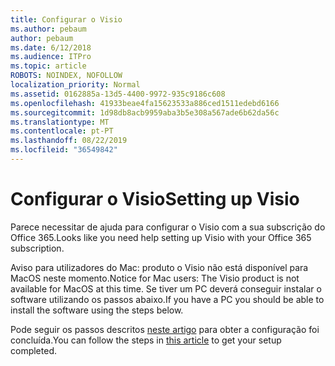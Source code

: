```yaml
---
title: Configurar o Visio
ms.author: pebaum
author: pebaum
ms.date: 6/12/2018
ms.audience: ITPro
ms.topic: article
ROBOTS: NOINDEX, NOFOLLOW
localization_priority: Normal
ms.assetid: 0162885a-13d5-4400-9972-935c9186c608
ms.openlocfilehash: 41933beae4fa15623533a886ced1511edebd6166
ms.sourcegitcommit: 1d98db8acb9959aba3b5e308a567ade6b62da56c
ms.translationtype: MT
ms.contentlocale: pt-PT
ms.lasthandoff: 08/22/2019
ms.locfileid: "36549842"
---
```

# <a name="setting-up-visio"></a><span data-ttu-id="db091-102">Configurar o Visio</span><span class="sxs-lookup"><span data-stu-id="db091-102">Setting up Visio</span></span>

<span data-ttu-id="db091-103">Parece necessitar de ajuda para configurar o Visio com a sua subscrição do Office 365.</span><span class="sxs-lookup"><span data-stu-id="db091-103">Looks like you need help setting up Visio with your Office 365 subscription.</span></span>
  
<span data-ttu-id="db091-104">Aviso para utilizadores do Mac: produto o Visio não está disponível para MacOS neste momento.</span><span class="sxs-lookup"><span data-stu-id="db091-104">Notice for Mac users: The Visio product is not available for MacOS at this time.</span></span> <span data-ttu-id="db091-105">Se tiver um PC deverá conseguir instalar o software utilizando os passos abaixo.</span><span class="sxs-lookup"><span data-stu-id="db091-105">If you have a PC you should be able to install the software using the steps below.</span></span>
  
<span data-ttu-id="db091-106">Pode seguir os passos descritos [neste artigo](https://support.office.com/article/f98f21e3-aa02-4827-9167-ddab5b025710.aspx) para obter a configuração foi concluída.</span><span class="sxs-lookup"><span data-stu-id="db091-106">You can follow the steps in [this article](https://support.office.com/article/f98f21e3-aa02-4827-9167-ddab5b025710.aspx) to get your setup completed.</span></span> 
  

